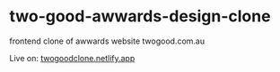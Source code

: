 # two-good-awwards-design-clone
frontend clone of awwards website twogood.com.au 

Live on: 
[twogoodclone.netlify.app][link]

[link]:https://twogoodclone.netlify.app
